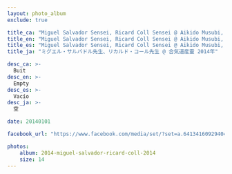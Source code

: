 ```yaml
---
layout: photo_album
exclude: true

title_ca: "Miguel Salvador Sensei, Ricard Coll Sensei @ Aikido Musubi, 2014"
title_en: "Miguel Salvador Sensei, Ricard Coll Sensei @ Aikido Musubi, 2014"
title_es: "Miguel Salvador Sensei, Ricard Coll Sensei @ Aikido Musubi, 2014"
title_ja: "ミグエル・サルバドル先生、リカルド・コール先生 @ 合気道産靈 2014年"

desc_ca: >-
  Buit
desc_en: >-
  Empty
desc_es: >-
  Vacío
desc_ja: >-
  空

date: 20140101

facebook_url: "https://www.facebook.com/media/set/?set=a.641341609294046"

photos:
    album: 2014-miguel-salvador-ricard-coll-2014
    size: 14
---
```

